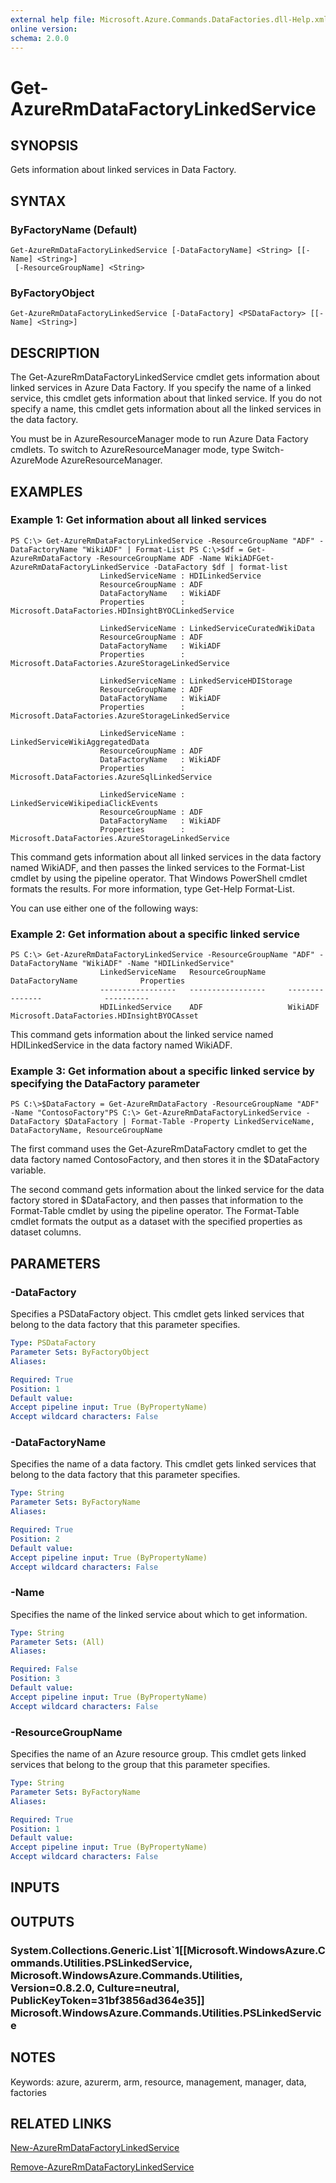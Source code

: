 ```yaml
---
external help file: Microsoft.Azure.Commands.DataFactories.dll-Help.xml
online version: 
schema: 2.0.0
---
```


# Get-AzureRmDataFactoryLinkedService
## SYNOPSIS
Gets information about linked services in Data Factory.

## SYNTAX

### ByFactoryName (Default)
```
Get-AzureRmDataFactoryLinkedService [-DataFactoryName] <String> [[-Name] <String>]
 [-ResourceGroupName] <String>
```

### ByFactoryObject
```
Get-AzureRmDataFactoryLinkedService [-DataFactory] <PSDataFactory> [[-Name] <String>]
```

## DESCRIPTION
The Get-AzureRmDataFactoryLinkedService cmdlet gets information about linked services in Azure Data Factory.
If you specify the name of a linked service, this cmdlet gets information about that linked service.
If you do not specify a name, this cmdlet gets information about all the linked services in the data factory.

You must be in AzureResourceManager mode to run Azure Data Factory cmdlets.
To switch to AzureResourceManager mode, type Switch-AzureMode AzureResourceManager.

## EXAMPLES

### Example 1: Get information about all linked services
```
PS C:\> Get-AzureRmDataFactoryLinkedService -ResourceGroupName "ADF" -DataFactoryName "WikiADF" | Format-List PS C:\>$df = Get-AzureRmDataFactory -ResourceGroupName ADF -Name WikiADFGet-AzureRmDataFactoryLinkedService -DataFactory $df | format-list
                    LinkedServiceName : HDILinkedService
                    ResourceGroupName : ADF
                    DataFactoryName   : WikiADF
                    Properties        : Microsoft.DataFactories.HDInsightBYOCLinkedService

                    LinkedServiceName : LinkedServiceCuratedWikiData
                    ResourceGroupName : ADF
                    DataFactoryName   : WikiADF
                    Properties        : Microsoft.DataFactories.AzureStorageLinkedService

                    LinkedServiceName : LinkedServiceHDIStorage
                    ResourceGroupName : ADF
                    DataFactoryName   : WikiADF
                    Properties        : Microsoft.DataFactories.AzureStorageLinkedService

                    LinkedServiceName : LinkedServiceWikiAggregatedData
                    ResourceGroupName : ADF
                    DataFactoryName   : WikiADF
                    Properties        : Microsoft.DataFactories.AzureSqlLinkedService

                    LinkedServiceName : LinkedServiceWikipediaClickEvents
                    ResourceGroupName : ADF
                    DataFactoryName   : WikiADF
                    Properties        : Microsoft.DataFactories.AzureStorageLinkedService
```

This command gets information about all linked services in the data factory named WikiADF, and then passes the linked services to the Format-List cmdlet by using the pipeline operator.
That Windows PowerShell cmdlet formats the results.
For more information, type Get-Help Format-List.

You can use either one of the following ways:

### Example 2: Get information about a specific linked service
```
PS C:\> Get-AzureRmDataFactoryLinkedService -ResourceGroupName "ADF" -DataFactoryName "WikiADF" -Name "HDILinkedService"
                    LinkedServiceName   ResourceGroupName     DataFactoryName              Properties
                    -----------------   -----------------     ---------------              ----------
                    HDILinkedService    ADF                   WikiADF                      Microsoft.DataFactories.HDInsightBYOCAsset
```

This command gets information about the linked service named HDILinkedService in the data factory named WikiADF.

### Example 3: Get information about a specific linked service by specifying the DataFactory parameter
```
PS C:\>$DataFactory = Get-AzureRmDataFactory -ResourceGroupName "ADF" -Name "ContosoFactory"PS C:\> Get-AzureRmDataFactoryLinkedService -DataFactory $DataFactory | Format-Table -Property LinkedServiceName, DataFactoryName, ResourceGroupName
```

The first command uses the Get-AzureRmDataFactory cmdlet to get the data factory named ContosoFactory, and then stores it in the $DataFactory variable.

The second command gets information about the linked service for the data factory stored in $DataFactory, and then passes that information to the Format-Table cmdlet by using the pipeline operator.
The Format-Table cmdlet formats the output as a dataset with the specified properties as dataset columns.

## PARAMETERS

### -DataFactory
Specifies a PSDataFactory object.
This cmdlet gets linked services that belong to the data factory that this parameter specifies.

```yaml
Type: PSDataFactory
Parameter Sets: ByFactoryObject
Aliases: 

Required: True
Position: 1
Default value: 
Accept pipeline input: True (ByPropertyName)
Accept wildcard characters: False
```

### -DataFactoryName
Specifies the name of a data factory.
This cmdlet gets linked services that belong to the data factory that this parameter specifies.

```yaml
Type: String
Parameter Sets: ByFactoryName
Aliases: 

Required: True
Position: 2
Default value: 
Accept pipeline input: True (ByPropertyName)
Accept wildcard characters: False
```

### -Name
Specifies the name of the linked service about which to get information.

```yaml
Type: String
Parameter Sets: (All)
Aliases: 

Required: False
Position: 3
Default value: 
Accept pipeline input: True (ByPropertyName)
Accept wildcard characters: False
```

### -ResourceGroupName
Specifies the name of an Azure resource group.
This cmdlet gets linked services that belong to the group that this parameter specifies.

```yaml
Type: String
Parameter Sets: ByFactoryName
Aliases: 

Required: True
Position: 1
Default value: 
Accept pipeline input: True (ByPropertyName)
Accept wildcard characters: False
```

## INPUTS

## OUTPUTS

### System.Collections.Generic.List`1[[Microsoft.WindowsAzure.Commands.Utilities.PSLinkedService, Microsoft.WindowsAzure.Commands.Utilities, Version=0.8.2.0, Culture=neutral, PublicKeyToken=31bf3856ad364e35]] Microsoft.WindowsAzure.Commands.Utilities.PSLinkedService

## NOTES
Keywords: azure, azurerm, arm, resource, management, manager, data, factories

## RELATED LINKS

[New-AzureRmDataFactoryLinkedService]()

[Remove-AzureRmDataFactoryLinkedService]()

